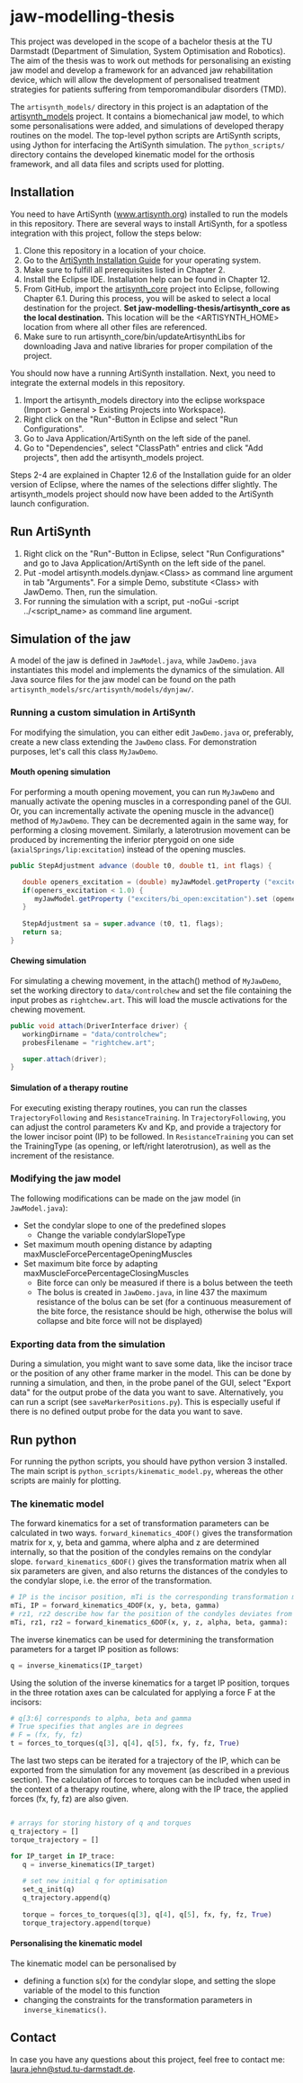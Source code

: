 # jaw-modelling-thesis

This project was developed in the scope of a bachelor thesis at the TU Darmstadt (Department of Simulation, System Optimisation and Robotics). The aim of the thesis was to work out methods for personalising an existing jaw model and develop a framework for an advanced jaw rehabilitation device, which will allow the development of personalised treatment strategies for patients suffering from temporomandibular disorders (TMD).

The `artisynth_models/` directory in this project is an adaptation of the [artisynth_models](https://github.com/artisynth/artisynth_models.git) project. It contains a biomechanical jaw model, to which some personalisations were added, and simulations of developed therapy routines on the model. The top-level python scripts are ArtiSynth scripts, using Jython for interfacing the ArtiSynth simulation. The `python_scripts/` directory contains the developed kinematic model for the orthosis framework, and all data files and scripts used for plotting.

## Installation

You need to have ArtiSynth (www.artisynth.org) installed to run the
models in this repository. There are several ways to install ArtiSynth, for a spotless integration with this project, follow the steps below:

1. Clone this repository in a location of your choice.
2. Go to the [ArtiSynth Installation Guide](https://www.artisynth.org/manuals/index.jsp) for your operating system.
3. Make sure to fulfill all prerequisites listed in Chapter 2.
4. Install the Eclipse IDE. Installation help can be found in Chapter 12.
5. From GitHub, import the [artisynth_core](https://github.com/artisynth/artisynth_core.git) project into Eclipse, following Chapter 6.1. During this process, you will be asked to select a local destination for the project. **Set jaw-modelling-thesis/artisynth_core as the local destination.** This location will be the <ARTISYNTH_HOME> location from where all other files are referenced.
6. Make sure to run artisynth_core/bin/updateArtisynthLibs for downloading Java and native libraries for proper compilation of the project.

You should now have a running ArtiSynth installation. Next, you need to integrate the external models in this repository.

1. Import the artisynth_models directory into the eclipse workspace (Import > General > Existing Projects into Workspace).
2. Right click on the "Run"-Button in Eclipse and select "Run Configurations".
3. Go to Java Application/ArtiSynth on the left side of the panel.
4. Go to "Dependencies", select "ClassPath" entries and click "Add projects", then add the artisynth_models project.

Steps 2-4 are explained in Chapter 12.6 of the Installation guide for an older version of Eclipse, where the names of the selections differ slightly.
The artisynth_models project should now have been added to the ArtiSynth launch configuration.

## Run ArtiSynth

1. Right click on the "Run"-Button in Eclipse, select "Run Configurations" and go to Java Application/ArtiSynth on the left side of the panel.
2. Put -model artisynth.models.dynjaw.\<Class\> as command line argument in tab "Arguments". For a simple Demo, substitute \<Class\> with JawDemo. Then, run the simulation.
3. For running the simulation with a script, put -noGui -script ../\<script_name\> as command line argument.

## Simulation of the jaw

A model of the jaw is defined in `JawModel.java`, while `JawDemo.java` instantiates this model and implements the dynamics of the simulation. All Java source files for the jaw model can be found on the path `artisynth_models/src/artisynth/models/dynjaw/`.

### Running a custom simulation in ArtiSynth

For modifying the simulation, you can either edit `JawDemo.java` or, preferably, create a new class extending the `JawDemo` class. For demonstration purposes, let's call this class `MyJawDemo`.

#### Mouth opening simulation

For performing a mouth opening movement, you can run `MyJawDemo` and manually activate the opening muscles in a corresponding panel of the GUI. Or, you can incrementally activate the opening muscle in the advance() method of `MyJawDemo`. They can be decremented again in the same way, for performing a closing movement. Similarly, a laterotrusion movement can be produced by incrementing the inferior pterygoid on one side (`axialSprings/lip:excitation`) instead of the opening muscles.

```java
public StepAdjustment advance (double t0, double t1, int flags) {

   double openers_excitation = (double) myJawModel.getProperty ("exciters/bi_open:excitation").get ();
   if(openers_excitation < 1.0) {
      myJawModel.getProperty ("exciters/bi_open:excitation").set (openers_excitation+0.005);
   }
      
   StepAdjustment sa = super.advance (t0, t1, flags);
   return sa;
}
```

#### Chewing simulation

For simulating a chewing movement, in the attach() method of `MyJawDemo`, set the working directory to `data/controlchew` and set the file containing the input probes as `rightchew.art`. This will load the muscle activations for the chewing movement.

```java
public void attach(DriverInterface driver) {
   workingDirname = "data/controlchew";
   probesFilename = "rightchew.art";

   super.attach(driver);
}
```

#### Simulation of a therapy routine

For executing existing therapy routines, you can run the classes `TrajectoryFollowing` and `ResistanceTraining`. In `TrajectoryFollowing`, you can adjust the control parameters Kv and Kp, and provide a trajectory for the lower incisor point (IP) to be followed. In `ResistanceTraining` you can set the TrainingType (as opening, or left/right laterotrusion), as well as the increment of the resistance.

### Modifying the jaw model

The following modifications can be made on the jaw model (in `JawModel.java`):

* Set the condylar slope to one of the predefined slopes
  * Change the variable condylarSlopeType
* Set maximum mouth opening distance by adapting maxMuscleForcePercentageOpeningMuscles
* Set maximum bite force by adapting maxMuscleForcePercentageClosingMuscles
  * Bite force can only be measured if there is a bolus between the teeth
  * The bolus is created in `JawDemo.java`, in line 437 the maximum resistance of the bolus can be set (for a continuous measurement of the bite force, the resistance should be high, otherwise the bolus will collapse and bite force will not be displayed)

### Exporting data from the simulation

During a simulation, you might want to save some data, like the incisor trace or the position of any other frame marker in the model. This can be done by running a simulation, and then, in the probe panel of the GUI, select "Export data" for the output probe of the data you want to save. Alternatively, you can run a script (see `saveMarkerPositions.py`). This is especially useful if there is no defined output probe for the data you want to save.

## Run python

For running the python scripts, you should have python version 3 installed. The main script is `python_scripts/kinematic_model.py`, whereas the other scripts are mainly for plotting.

### The kinematic model

The forward kinematics for a set of transformation parameters can be calculated in two ways. `forward_kinematics_4DOF()` gives the transformation matrix for x, y, beta and gamma, where alpha and z are determined internally, so that the position of the condyles remains on the condylar slope. `forward_kinematics_6DOF()` gives the transformation matrix when all six parameters are given, and also returns the distances of the condyles to the condylar slope, i.e. the error of the transformation.

```python
# IP is the incisor position, mTi is the corresponding transformation matrix
mTi, IP = forward_kinematics_4DOF(x, y, beta, gamma)
# rz1, rz2 describe how far the position of the condyles deviates from the condylar slope
mTi, rz1, rz2 = forward_kinematics_6DOF(x, y, z, alpha, beta, gamma):
```

The inverse kinematics can be used for determining the transformation parameters for a target IP position as follows:

```python
q = inverse_kinematics(IP_target)
```

Using the solution of the inverse kinematics for a target IP position, torques in the three rotation axes can be calculated for applying a force F at the incisors:

```python
# q[3:6] corresponds to alpha, beta and gamma
# True specifies that angles are in degrees
# F = (fx, fy, fz)
t = forces_to_torques(q[3], q[4], q[5], fx, fy, fz, True)
```

The last two steps can be iterated for a trajectory of the IP, which can be exported from the simulation for any movement (as described in a previous section). The calculation of forces to torques can be included when used in the context of a therapy routine, where, along with the IP trace, the applied forces (fx, fy, fz) are also given.

```python

# arrays for storing history of q and torques
q_trajectory = []
torque_trajectory = []

for IP_target in IP_trace:
   q = inverse_kinematics(IP_target)
   
   # set new initial q for optimisation
   set_q_init(q)
   q_trajectory.append(q)
   
   torque = forces_to_torques(q[3], q[4], q[5], fx, fy, fz, True)
   torque_trajectory.append(torque)
```

#### Personalising the kinematic model

The kinematic model can be personalised by
* defining a function s(x) for the condylar slope, and setting the slope variable of the model to this function
* changing the constraints for the transformation parameters in `inverse_kinematics()`.

## Contact
In case you have any questions about this project, feel free to contact me: laura.jehn@stud.tu-darmstadt.de.
